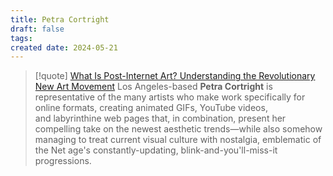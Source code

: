 ```yaml
---
title: Petra Cortright
draft: false
tags: 
created date: 2024-05-21
---
```

> [!quote] [What Is Post-Internet Art? Understanding the Revolutionary New Art Movement](https://www.artspace.com/magazine/interviews_features/trend_report/post_internet_art-52138)
> Los Angeles-based **Petra Cortright** is representative of the many artists who make work specifically for online formats, creating animated GIFs, YouTube videos, and labyrinthine web pages that, in combination, present her compelling take on the newest aesthetic trends—while also somehow managing to treat current visual culture with nostalgia, emblematic of the Net age's constantly-updating, blink-and-you'll-miss-it progressions.

